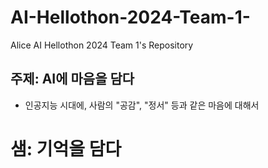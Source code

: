 # AI-Hellothon-2024-Team-1- 
Alice AI Hellothon 2024 Team 1's Repository

## 주제: AI에 마음을 담다
- 인공지능 시대에, 사람의 "공감", "정서" 등과 같은 마음에 대해서


# 샘: 기억을 담다
